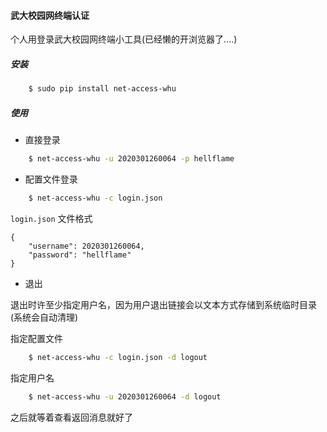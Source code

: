 #### 武大校园网终端认证

个人用登录武大校园网终端小工具(已经懒的开浏览器了....)

##### 安装

```bash
	$ sudo pip install net-access-whu
```

##### 使用

* 直接登录

```bash
	$ net-access-whu -u 2020301260064 -p hellflame
```

* 配置文件登录

```bash
	$ net-access-whu -c login.json
```

`login.json` 文件格式
```
{
	"username": 2020301260064,
	"password": "hellflame"
}
```

* 退出

退出时许至少指定用户名，因为用户退出链接会以文本方式存储到系统临时目录(系统会自动清理)

指定配置文件
```bash
	$ net-access-whu -c login.json -d logout
```

指定用户名
```bash
	$ net-access-whu -u 2020301260064 -d logout
```

之后就等着查看返回消息就好了

